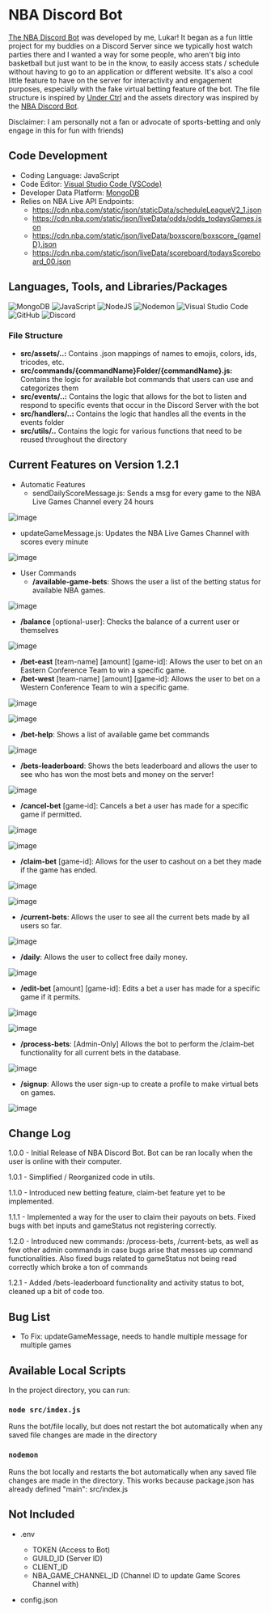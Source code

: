 
# NBA Discord Bot

[The NBA Discord Bot](https://github.com/lukarh/Discord-Bot) was developed by me, Lukar! It began as a fun little project for my buddies on a Discord Server since we typically host watch parties there and I wanted a way for some people, who aren't big into basketball but just want to be in the know, to easily access stats / schedule without having to go to an application or different website. It's also a cool little feature to have on the server for interactivity and engagement purposes, especially with the fake virtual betting feature of the bot. The file structure is inspired by [Under Ctrl](https://www.youtube.com/watch?v=JEEcbVjLyr0) and the assets directory was inspired by the [NBA Discord Bot](https://github.com/NBABot-Development-Team/NBABot). 

Disclaimer: I am personally not a fan or advocate of sports-betting and only engage in this for fun with friends)

## Code Development
- Coding Language: JavaScript
- Code Editor: [Visual Studio Code (VSCode)](https://code.visualstudio.com/)
- Developer Data Platform: [MongoDB](https://www.mongodb.com/)
- Relies on NBA Live API Endpoints:  
  -  https://cdn.nba.com/static/json/staticData/scheduleLeagueV2_1.json
  -  https://cdn.nba.com/static/json/liveData/odds/odds_todaysGames.json
  -  https://cdn.nba.com/static/json/liveData/boxscore/boxscore_{gameID}.json
  -  https://cdn.nba.com/static/json/liveData/scoreboard/todaysScoreboard_00.json
 
## Languages, Tools, and Libraries/Packages
![MongoDB](https://img.shields.io/badge/MongoDB-%234ea94b.svg?style=for-the-badge&logo=mongodb&logoColor=white) ![JavaScript](https://img.shields.io/badge/javascript-%23323330.svg?style=for-the-badge&logo=javascript&logoColor=%23F7DF1E) ![NodeJS](https://img.shields.io/badge/node.js-6DA55F?style=for-the-badge&logo=node.js&logoColor=white) ![Nodemon](https://img.shields.io/badge/NODEMON-%23323330.svg?style=for-the-badge&logo=nodemon&logoColor=%BBDEAD) ![Visual Studio Code](https://img.shields.io/badge/Visual%20Studio%20Code-0078d7.svg?style=for-the-badge&logo=visual-studio-code&logoColor=white) ![GitHub](https://img.shields.io/badge/github-%23121011.svg?style=for-the-badge&logo=github&logoColor=white) ![Discord](https://img.shields.io/badge/Discord-%235865F2.svg?style=for-the-badge&logo=discord&logoColor=white)

### File Structure
- **src/assets/..:** Contains .json mappings of names to emojis, colors, ids, tricodes, etc.
- **src/commands/{commandName}Folder/{commandName}.js:** Contains the logic for available bot commands that users can use and categorizes them
- **src/events/..:** Contains the logic that allows for the bot to listen and respond to specific events that occur in the Discord Server with the bot
- **src/handlers/..:** Contains the logic that handles all the events in the events folder
- **src/utils/..** Contains the logic for various functions that need to be reused throughout the directory

## Current Features on Version 1.2.1

- Automatic Features
  - sendDailyScoreMessage.js: Sends a msg for every game to the NBA Live Games Channel every 24 hours

![image](https://github.com/lukarh/NBA-Discord-Bot/assets/65103724/857d7334-529c-49b5-8727-f685fb727fed)
  - updateGameMessage.js: Updates the NBA Live Games Channel with scores every minute

![image](https://github.com/lukarh/NBA-Discord-Bot/assets/65103724/29d7f0a0-b6fb-4050-8a0b-79cbb84aa810)
- User Commands
  - **/available-game-bets**: Shows the user a list of the betting status for available NBA games.

![image](https://github.com/lukarh/NBA-Discord-Bot/assets/65103724/5d8b770d-be02-446e-aa61-7549216b35b5)

  - **/balance** [optional-user]: Checks the balance of a current user or themselves

![image](https://github.com/lukarh/NBA-Discord-Bot/assets/65103724/3344966e-e3af-4f32-aa15-ce2efac163af)

  - **/bet-east** [team-name] [amount] [game-id]: Allows the user to bet on an Eastern Conference Team to win a specific game.
  - **/bet-west** [team-name] [amount] [game-id]: Allows the user to bet on a Western Conference Team to win a specific game.

![image](https://github.com/lukarh/NBA-Discord-Bot/assets/65103724/d3dc3d89-7b32-4c56-8b1b-ae91f0c2d434)

![image](https://github.com/lukarh/NBA-Discord-Bot/assets/65103724/813920b0-1596-4562-a05b-2bdaf8e2eab7)

  - **/bet-help**: Shows a list of available game bet commands

![image](https://github.com/lukarh/NBA-Discord-Bot/assets/65103724/df25d64c-48e8-46a8-8ebf-f2b188439e66)

  - **/bets-leaderboard**: Shows the bets leaderboard and allows the user to see who has won the most bets and money on the server!
  
![image](https://github.com/lukarh/NBA-Discord-Bot/assets/65103724/e526c196-1749-48ee-ae68-c93219041b92)

  - **/cancel-bet** [game-id]: Cancels a bet a user has made for a specific game if permitted.

![image](https://github.com/lukarh/NBA-Discord-Bot/assets/65103724/47c87879-8e50-40aa-8909-10958662669d)

![image](https://github.com/lukarh/NBA-Discord-Bot/assets/65103724/8a239e51-093d-4d16-93d6-abe7510da8c7)

  - **/claim-bet** [game-id]: Allows for the user to cashout on a bet they made if the game has ended.

![image](https://github.com/lukarh/NBA-Discord-Bot/assets/65103724/2152b383-7a9a-408d-ad18-766a5aa9d514)

![image](https://github.com/lukarh/NBA-Discord-Bot/assets/65103724/2289516f-1143-4eef-ac0c-e24935d9c626)

  - **/current-bets**: Allows the user to see all the current bets made by all users so far.
 
![image](https://github.com/lukarh/NBA-Discord-Bot/assets/65103724/48975964-aee4-4e79-b4df-b382fe67ec52)

  - **/daily**: Allows the user to collect free daily money.

![image](https://github.com/lukarh/NBA-Discord-Bot/assets/65103724/e178c21c-bc9d-49cf-874c-8246776f3a88)
  - **/edit-bet** [amount] [game-id]: Edits a bet a user has made for a specific game if it permits.

![image](https://github.com/lukarh/NBA-Discord-Bot/assets/65103724/9a0086f3-768a-491c-b264-cb4463ab967a)

![image](https://github.com/lukarh/NBA-Discord-Bot/assets/65103724/683788a0-d1af-451e-b0fe-b3addecc55b3)

  - **/process-bets**: [Admin-Only] Allows the bot to perform the /claim-bet functionality for all current bets in the database.

![image](https://github.com/lukarh/NBA-Discord-Bot/assets/65103724/fe5ddb61-eae4-434f-a782-d00ee1be2e34)

  - **/signup**: Allows the user sign-up to create a profile to make virtual bets on games.

![image](https://github.com/lukarh/NBA-Discord-Bot/assets/65103724/1681a79d-89b2-4517-8d34-eda3cec33b6f)

## Change Log
1.0.0 - Initial Release of NBA Discord Bot. Bot can be ran locally when the user is online with their computer.

1.0.1 - Simplified / Reorganized code in utils.

1.1.0 - Introduced new betting feature, claim-bet feature yet to be implemented.

1.1.1 - Implemented a way for the user to claim their payouts on bets. Fixed bugs with bet inputs and gameStatus not registering correctly.

1.2.0 - Introduced new commands: /process-bets, /current-bets, as well as few other admin commands in case bugs arise that messes up command functionalities. Also fixed bugs related to gameStatus not being read correctly which broke a ton of commands

1.2.1 - Added /bets-leaderboard functionality and activity status to bot, cleaned up a bit of code too.

## Bug List
- To Fix: updateGameMessage, needs to handle multiple message for multiple games

## Available Local Scripts

In the project directory, you can run:

### `node src/index.js`

Runs the bot/file locally, but does not restart the bot automatically when any saved file changes are made in the directory

### `nodemon`

Runs the bot locally and restarts the bot automatically when any saved file changes are made in the directory. This works because package.json has already defined "main": src/index.js

## Not Included 
- .env
  - TOKEN (Access to Bot)
  - GUILD_ID (Server ID)
  - CLIENT_ID 
  - NBA_GAME_CHANNEL_ID (Channel ID to update Game Scores Channel with)
 
- config.json
